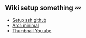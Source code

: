 ## Wiki setup something :zzz:

- [Setup ssh github](./setup_ssh_github.md)
- [Arch minimal](./arch_install.md)
- [Thumbnail Youtube](./downloadfromyoutube.md)